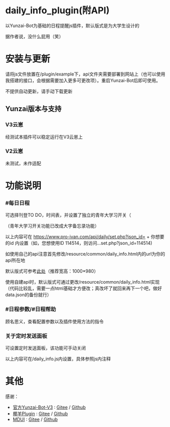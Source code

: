 # daily_info_plugin(附API)
以Yunzai-Bot为基础的日程提醒js插件，默认版式是为大学生设计的

据作者说，没什么屁用（笑）

# 安装与更新
请将js文件放置在/plugin/example下，api文件夹需要部署到网站上（也可以使用我搭建的接口，会根据需要加入更多可更改项）。重启Yunzai-Bot后即可使用。

不提供自动更新，请手动下载更新

## Yunzai版本与支持
### V3云崽
经测试本插件可以稳定运行在V3云崽上

### V2云崽
未测试，未作适配

# 功能说明
### #每日日程
可选择刊登TO DO，时间表，并设置了独立的青年大学习开关（

（青年大学习开关功能已改成大字备忘录功能）

以上内容可在 https://www.pro-ivan.com/api/daily/set.php?json_id= + 你想要的id 内设置（如，您想使用ID 114514，则访问...set.php?json_id=114514)

如使用自己的api注意首先修改/resource/common/daily_info.html内的url为你的api所在地

默认版式可参考<a href="https://www.pro-ivan.com/api/daily/resource/common/daily_info.html?json_id=data" target="_blank">此处</a>（推荐宽高：1000*980）

使用自建api时，默认版式可通过更改/resource/common/daily_info.html实现（代码比较乱，需要一点html基础才方便改；真改坏了就回来再下一个吧，做好data.json的备份就行）

### #日程参数/#日程帮助
顾名思义，查看配置参数以及插件使用方法的指令

### 关于定时发送面板
可设置定时发送面板，该功能可手动关闭

以上内容可在/daily_info.js内设置，具体参照js内注释

# 其他
感谢：

* [官方Yunzai-Bot-V3](https://github.com/Le-niao/Yunzai-Bot) : [Gitee](https://gitee.com/Le-niao/Yunzai-Bot)
  / [Github](https://github.com/Le-niao/Yunzai-Bot)
* [椰羊Plugin](https://github.com/yeyang52/yenai-plugin) : [Gitee](https://gitee.com/yeyang52/yenai-plugin)
  / [Github](https://github.com/yeyang52/yenai-plugin)
* [MDUI](https://github.com/zdhxiong/mdui) : [Gitee](https://gitee.com/zdhxiong/mdui)
  / [Github](https://github.com/zdhxiong/mdui)

